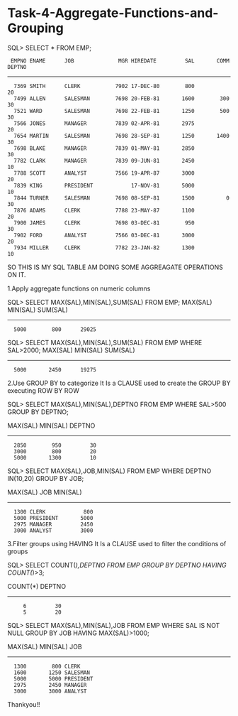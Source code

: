 # Task-4-Aggregate-Functions-and-Grouping


SQL> SELECT * 
    FROM EMP;

     EMPNO ENAME      JOB              MGR HIREDATE         SAL       COMM     DEPTNO
---------- ---------- --------- ---------- --------- ---------- ---------- ----------
      7369 SMITH      CLERK           7902 17-DEC-80        800                    20
      7499 ALLEN      SALESMAN        7698 20-FEB-81       1600        300         30
      7521 WARD       SALESMAN        7698 22-FEB-81       1250        500         30
      7566 JONES      MANAGER         7839 02-APR-81       2975                    20
      7654 MARTIN     SALESMAN        7698 28-SEP-81       1250       1400         30
      7698 BLAKE      MANAGER         7839 01-MAY-81       2850                    30
      7782 CLARK      MANAGER         7839 09-JUN-81       2450                    10
      7788 SCOTT      ANALYST         7566 19-APR-87       3000                    20
      7839 KING       PRESIDENT            17-NOV-81       5000                    10
      7844 TURNER     SALESMAN        7698 08-SEP-81       1500          0         30
      7876 ADAMS      CLERK           7788 23-MAY-87       1100                    20
      7900 JAMES      CLERK           7698 03-DEC-81        950                    30
      7902 FORD       ANALYST         7566 03-DEC-81       3000                    20
      7934 MILLER     CLERK           7782 23-JAN-82       1300                    10
SO THIS IS MY SQL TABLE AM DOING SOME AGGREAGATE OPERATIONS ON IT.

1.Apply aggregate functions on numeric columns

SQL> SELECT  MAX(SAL),MIN(SAL),SUM(SAL)
    FROM EMP;
  MAX(SAL)   MIN(SAL)   SUM(SAL)
---------- ---------- ----------
      5000        800      29025
      
  SQL> SELECT MAX(SAL),MIN(SAL),SUM(SAL)
    FROM EMP
    WHERE SAL>2000;
  MAX(SAL)   MIN(SAL)   SUM(SAL)
---------- ---------- ----------
      5000       2450      19275 

2.Use GROUP BY to categorize 
It Is a CLAUSE used to create the GROUP BY executing ROW BY ROW 

SQL> SELECT MAX(SAL),MIN(SAL),DEPTNO
    FROM EMP
    WHERE SAL>500
    GROUP BY DEPTNO;

  MAX(SAL)   MIN(SAL)     DEPTNO
---------- ---------- ----------
      2850        950         30
      3000        800         20
      5000       1300         10

      
SQL> SELECT  MAX(SAL),JOB,MIN(SAL)
    FROM EMP
    WHERE DEPTNO IN(10,20)
    GROUP BY JOB;

  MAX(SAL) JOB         MIN(SAL)
---------- --------- ----------
      1300 CLERK            800
      5000 PRESIDENT       5000
      2975 MANAGER         2450
      3000 ANALYST         3000

3.Filter groups using HAVING 
It Is a CLAUSE used to filter the conditions of groups 

SQL> SELECT COUNT(*),DEPTNO
    FROM EMP
    GROUP BY DEPTNO 
    HAVING COUNT(*)>3;

  COUNT(*)     DEPTNO
---------- ----------
         6         30
         5         20


SQL> SELECT MAX(SAL),MIN(SAL),JOB
    FROM EMP
    WHERE SAL IS NOT NULL
    GROUP BY JOB
    HAVING MAX(SAL)>1000;

  MAX(SAL)   MIN(SAL) JOB
---------- ---------- ---------
      1300        800 CLERK
      1600       1250 SALESMAN
      5000       5000 PRESIDENT
      2975       2450 MANAGER
      3000       3000 ANALYST

Thankyou!!
